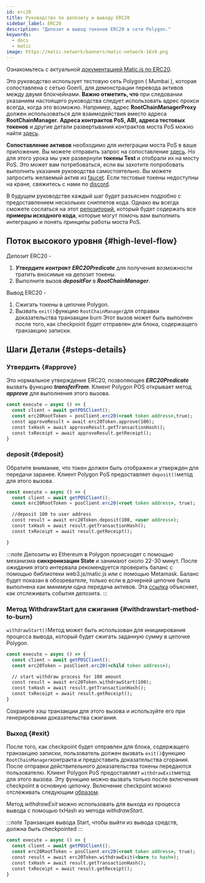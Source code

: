 ```yaml
---
id: erc20
title: Руководство по депозиту и выводу ERC20
sidebar_label: ERC20
description: "Депозит и вывод токенов ERC20 в сети Polygon."
keywords:
  - docs
  - matic
image: https://matic.network/banners/matic-network-16x9.png
---
```


Ознакомьтесь с актуальной [документацией Matic.js по ERC20](https://maticnetwork.github.io/matic.js/docs/pos/erc20/).

Это руководство использует тестовую сеть Polygon ( Mumbai ), которая сопоставлена с сетью Goerli, для демонстрации перевода активов между двумя блокчейнами. **Важно отметить, что** при следовании указаниям настоящего руководства следует использовать адрес прокси всегда, когда это возможно. Например, адрес **RootChainManagerProxy** должен использоваться для взаимодействия вместо адреса **RootChainManager.** **Адреса контрактов PoS, ABI, адреса тестовых токенов** и другие детали развертывания контрактов моста PoS можно найти [здесь](/docs/develop/ethereum-polygon/pos/deployment).

**Сопоставление активов** необходимо для интеграции моста PoS в ваше приложение. Вы можете отправить запрос на сопоставление [здесь](/docs/develop/ethereum-polygon/submit-mapping-request). Но для этого урока мы уже развернули **токены Test** и отобрали их на мосту PoS. Это может вам потребоваться, если вы захотите попробовать выполнить указания руководства самостоятельно. Вы можете запросить желаемый актив из [faucet](https://faucet.polygon.technology/). Если тестовые токены недоступны на кране, свяжитесь с нами по [discord](https://discord.com/invite/0xPolygonn).

В будущем руководстве каждый шаг будет разъяснен подробно с предоставлением нескольких сниппетов кода. Однако вы всегда сможете сослаться на этот [репозиторий](https://github.com/maticnetwork/matic.js/tree/master/examples/pos), который будет содержать все **примеры исходного кода**, которые могут помочь вам выполнить интеграцию и понять принципы работы моста PoS.

## Поток высокого уровня {#high-level-flow}

Депозит ERC20 -

1. **_Утвердите контракт_** **_ERC20Predicate_** для получения возможности тратить вносимые на депозит токены.
2. Выполните вызов **_depositFor_** в **_RootChainManager_**.

Вывод ERC20 -

1. Сжигать токены в цепочке Polygon.
2. Вызвать `exit()`функцию `RootChainManager`для отправки доказательства транзакции burn Этот вызов может быть выполнен после того, как checkpoint будет отправлен для блока, содержащего транзакцию записки.

## Шаги Детали {#steps-details}

### Утвердить {#approve}

Это нормальное утверждение ERC20, позволяющее **_ERC20Predicate_** вызвать функцию **_transferFrom_**. Клиент Polygon POS открывает метод **_approve_** для выполнения этого вызова.

```jsx
const execute = async () => {
  const client = await getPOSClient();
  const erc20RootToken = posClient.erc20(<root token address>,true);
  const approveResult = await erc20Token.approve(100);
  const txHash = await approveResult.getTransactionHash();
  const txReceipt = await approveResult.getReceipt();
}
```

### deposit {#deposit}

Обратите внимание, что токен должен быть отображен и утвержден для передачи заранее. Клиент Polygon PoS предоставляет `deposit()`метод для этого вызова.

```jsx
const execute = async () => {
  const client = await getPOSClient();
  const erc20RootToken = posClient.erc20(<root token address>, true);

  //deposit 100 to user address
  const result = await erc20Token.deposit(100, <user address>);
  const txHash = await result.getTransactionHash();
  const txReceipt = await result.getReceipt();

}
```

:::note
Депозиты из Ethereum в Polygon происходят с помощью механизма **синхронизации State** и занимают около 22-30 минут. После ожидания этого интервала рекомендуется проверить баланс с помощью библиотеки web3.js/matic.js или с помощью Metamask. Баланс будет показан в обозревателе, только если в дочерней цепочке была выполнена как минимум одна передача активов. Эта [<ins>ссылка</ins>](/docs/develop/ethereum-polygon/pos/deposit-withdraw-event-pos) объясняет, как отслеживать события депозита.
:::

### Метод WithdrawStart для сжигания {#withdrawstart-method-to-burn}

`withdrawStart()`Метод может быть использован для инициирования процесса вывода, который будет сжигать заданную сумму в цепочке Polygon.

```jsx
const execute = async () => {
  const client = await getPOSClient();
  const erc20Token = posClient.erc20(<child token address>);

  // start withdraw process for 100 amount
  const result = await erc20Token.withdrawStart(100);
  const txHash = await result.getTransactionHash();
  const txReceipt = await result.getReceipt();
}
```

Сохраните хэш транзакции для этого вызова и используйте его при генерировании доказательства сжигания.

### Выход {#exit}

После того, как checkpoint будет отправлен для блока, содержащего транзакцию записки, пользователь должен вызвать `exit()`функцию `RootChainManager`контракта и предоставить доказательства сгорания. После отправки действительного доказательства токены передаются пользователю. Клиент Polygon PoS предоставляет `withdrawExit`метод для этого вызова. Эту функцию можно вызвать только после включения checkpoint в основную цепочку. Включение checkpoint можно отслеживать следующим [образом](/docs/develop/ethereum-polygon/pos/deposit-withdraw-event-pos.md#checkpoint-events).

Метод *withdrawExit* можно использовать для выхода из процесса вывода с помощью txHash из метода *withdrawStart*.

:::note
Транзакция вывода Start, чтобы выйти из вывода средств, должна быть checkpointed
:::

```jsx
const execute = async () => {
  const client = await getPOSClient();
  const erc20RootToken = posClient.erc20(<root token address>, true);
  const result = await erc20Token.withdrawExit(<burn tx hash>);
  const txHash = await result.getTransactionHash();
  const txReceipt = await result.getReceipt();
}
```
